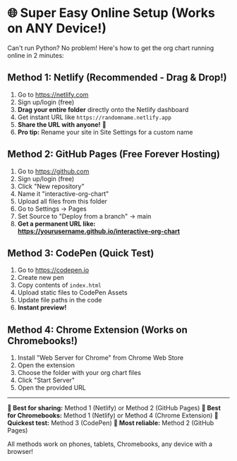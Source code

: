 # 🌐 Super Easy Online Setup (Works on ANY Device!)

Can't run Python? No problem! Here's how to get the org chart running online in 2 minutes:

## Method 1: Netlify (Recommended - Drag & Drop!)

1. Go to https://netlify.com
2. Sign up/login (free)
3. **Drag your entire folder** directly onto the Netlify dashboard
4. Get instant URL like `https://randomname.netlify.app`
5. **Share the URL with anyone!** 🎉
6. **Pro tip:** Rename your site in Site Settings for a custom name

## Method 2: GitHub Pages (Free Forever Hosting)

1. Go to https://github.com
2. Sign up/login (free)
3. Click "New repository"
4. Name it "interactive-org-chart" 
5. Upload all files from this folder
6. Go to Settings → Pages
7. Set Source to "Deploy from a branch" → main
8. **Get a permanent URL like: https://yourusername.github.io/interactive-org-chart**

## Method 3: CodePen (Quick Test)

1. Go to https://codepen.io
2. Create new pen
3. Copy contents of `index.html` 
4. Upload static files to CodePen Assets
5. Update file paths in the code
6. **Instant preview!**

## Method 4: Chrome Extension (Works on Chromebooks!)

1. Install "Web Server for Chrome" from Chrome Web Store
2. Open the extension
3. Choose the folder with your org chart files
4. Click "Start Server"
5. Open the provided URL

---

**🎯 Best for sharing:** Method 1 (Netlify) or Method 2 (GitHub Pages)
**🎯 Best for Chromebooks:** Method 1 (Netlify) or Method 4 (Chrome Extension)
**🎯 Quickest test:** Method 3 (CodePen)
**🎯 Most reliable:** Method 2 (GitHub Pages)

All methods work on phones, tablets, Chromebooks, any device with a browser!